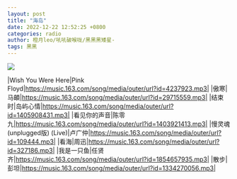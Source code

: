 ```yaml
---
layout: post
title: "海岛"
date: 2022-12-22 12:52:25 +0800
categories: radio
author: 橙月leo/吼吼破喉咙/黑黑黑矮星-
tags: 黑黑
---
```

![]({{site.baseurl}}/images/cover_20221222.jpg)

|Wish You Were Here|Pink Floyd|https://music.163.com/song/media/outer/url?id=4237923.mp3|
|傲寒|马頔|https://music.163.com/song/media/outer/url?id=29715559.mp3|
|结束时|岛屿心情|https://music.163.com/song/media/outer/url?id=1405908431.mp3|
|看见你的声音|陈零九|https://music.163.com/song/media/outer/url?id=1403921413.mp3|
|慢灵魂(unplugged版) (Live)|卢广仲|https://music.163.com/song/media/outer/url?id=109444.mp3|
|看海|周迅|https://music.163.com/song/media/outer/url?id=327186.mp3|
|我是一只鱼|任贤齐|https://music.163.com/song/media/outer/url?id=1854657935.mp3|
|散步|彭坦|https://music.163.com/song/media/outer/url?id=1334270056.mp3|

